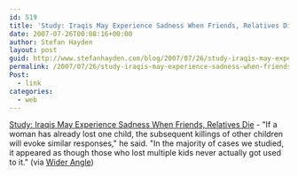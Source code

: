 ```yaml
---
id: 519
title: 'Study: Iraqis May Experience Sadness When Friends, Relatives Die'
date: 2007-07-26T00:08:16+00:00
author: Stefan Hayden
layout: post
guid: http://www.stefanhayden.com/blog/2007/07/26/study-iraqis-may-experience-sadness-when-friends-relatives-die/
permalink: /2007/07/26/study-iraqis-may-experience-sadness-when-friends-relatives-die/
Post:
  - link
categories:
  - web
---
```

<p> <a href="http://www.theonion.com/content/news/study_iraqis_may_experience?utm_source=onion_rss_daily">Study: Iraqis May Experience Sadness When Friends, Relatives Die</a> - "If a woman has already lost one child, the subsequent killings of other children will evoke similar responses," he said. "In the majority of cases we studied, it appeared as though those who lost multiple kids never actually got used to it."  (via <a href="http://widerangle.tumblr.com/">Wider Angle</a>)
</p>
